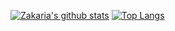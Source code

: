 [![Zakaria's github stats](https://github-readme-stats.vercel.app/api?username=kebairia&show_icons=true&theme=gruvbox)](https://github.com/anuraghazra/github-readme-stats)
[![Top Langs](https://github-readme-stats.vercel.app/api/top-langs/?username=kebairia&layout=compact)](https://github.com/anuraghazra/github-readme-stats)
